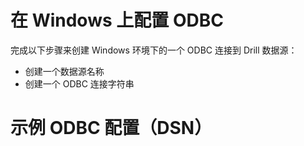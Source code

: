 # 在 Windows 上配置 ODBC
完成以下步骤来创建 Windows 环境下的一个 ODBC 连接到 Drill 数据源：
  * 创建一个数据源名称
  * 创建一个 ODBC 连接字符串

# 示例 ODBC 配置（DSN）
